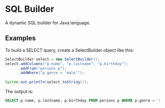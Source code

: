 SQL Builder
===========

A dynamic SQL builder for Java language.

Examples
--------

To build a SELECT query, create a SelectBuilder object like this:

```java
SelectBuilder select = new SelectBuilder();
select.addColumns("p.name", "p.lastname", "p.birthday");
      .addFrom("persons p");
      .addWhere("p.genre = 'male'");
      
System.out.println(select.toString());
```

The output is:

```sql
SELECT p.name, p.lastname, p.birthday FROM persons p WHERE p.genre = 'male'
```
